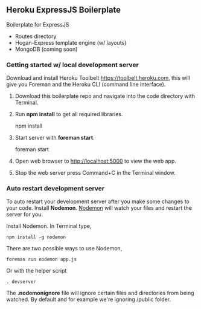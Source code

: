 ## Heroku ExpressJS Boilerplate

Boilerplate for ExpressJS

* Routes directory
* Hogan-Express template engine (w/ layouts)
* MongoDB (coming soon)


### Getting started w/ local development server

Download and install Heroku Toolbelt <https://toolbelt.heroku.com>, this will give you Foreman and the Heroku CLI (command line interface).

1) Download this boilerplate repo and navigate into the code directory with Terminal.

2) Run **npm install** to get all required libraries.

	npm install

3) Start server with **foreman start**.

	foreman start

4) Open web browser to <http://localhost:5000> to view the web app.

5) Stop the web server press Command+C in the Terminal window.

### Auto restart development server

To auto restart your development server after you make some changes to your code. Install **Nodemon**. [Nodemon](https://github.com/remy/nodemon) will watch your files and restart the server for you.

Install Nodemon. In Terminal type,

	npm install -g nodemon

There are two possible ways to use Nodemon,

	foreman run nodemon app.js

Or with the helper script

	. devserver

The **.nodemonignore** file will ignore certain files and directories from being watched. By default and for example we're ignoring /public folder.

